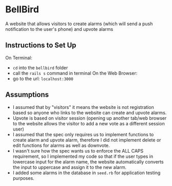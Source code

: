 # BellBird
A website that allows visitors to create alarms (which will send a push notification to the user's phone) and upvote alarms

## Instructions to Set Up
On Terminal:
  - `cd` into the `bellbird` folder
  - call the `rails s` command in terminal
On the Web Browser:
  - go to the url: `localhost:3000`
  
 ## Assumptions
 - I assumed that by "visitors" it means the website is not registration based so anyone who links to the website can create and upvote alarms.
 - Upvote is based on visitor session (opening up another tab/web browser to the website allows the visitor to add a new vote as a different session user)
 - I assumed that the spec only requires us to implement functions to create alarm and upvote alarm, therefore I did not implement delete or edit functions for alarms as well as downvote.
 - I wasn't sure how the spec wants us to enforce the ALL CAPS requirement, so I implemented my code so that if the user types in lowercase input for the alarm name, the website automatically converts the input to uppercase and assign it to the new alarm.
 - I added some alarms in the database in `seed.rb` for application testing purposes.


  
  
